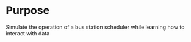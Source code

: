 <h1>Purpose</h1>
<p>Simulate the operation of a bus station scheduler while learning how to interact with data</p>